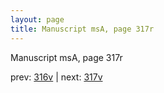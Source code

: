 ```yaml
---
layout: page
title: Manuscript msA, page 317r
---
```


Manuscript msA, page 317r

prev:  [316v](../316v) | next:  [317v](../317v)